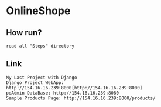 # OnlineShope

## How run?

    read all "Steps" directory

## Link

    My Last Project with Django
    Django Project WebApp: http://154.16.16.239:8000[http://154.16.16.239:8000]
    pdAdmin DataBase: http://154.16.16.239:8080
    Sample Products Page: http://154.16.16.239:8000/products/